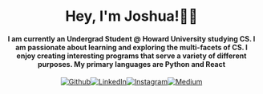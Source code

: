 <!-- Intro area  -->
<p align="center">
  <h1 with="100px" align="center">Hey, I'm Joshua!👋🏾</h1>
  <h4 align="center"> 
    I am currently an Undergrad Student @ Howard University studying CS. I am passionate about learning and exploring the multi-facets of CS. 
    I enjoy creating interesting programs that serve a variety of different purposes.
    My primary languages are Python and React
  </h4>

<!-- Social Media -->
 <p align="center">
<a href="https://github.com/Jdwalli" target="_blank"><img alt="Github" src="https://img.shields.io/badge/GitHub-%2312100E.svg?&style=for-the-badge&logo=Github&logoColor=white"/></a><a href="https://www.linkedin.com/in/joshua-wallington" target="_blank"><img alt="LinkedIn" src="https://img.shields.io/badge/linkedin-%230077B5.svg?&style=for-the-badge&logo=linkedin&logoColor=white"/></a><a href="https://www.instagram.com/Jdwallli" target="_blank"><img alt="Instagram" src="https://img.shields.io/badge/Instagram-E4405F?style=for-the-badge&logo=instagram&logoColor=white" /></a><a href="https://twitter.com/Jdwalli" target="_blank"><img alt="Medium" src="https://img.shields.io/badge/Twitter-1DA1F2?style=for-the-badge&logo=twitter&logoColor=white"/></a>  
</p>


